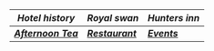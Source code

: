 
 

| ***Hotel history***       | ***Royal swan***         |***Hunters inn***  |
|----------|----------|----------|
| [***Afternoon Tea***](https://botleigh-grange.github.io/Afternoon-Tea/) | [***Restaurant***](https://botleigh-grange.github.io/Lunch-Dinner/) | [***Events***](https://botleigh-grange.github.io/Upcoming-events/) |
